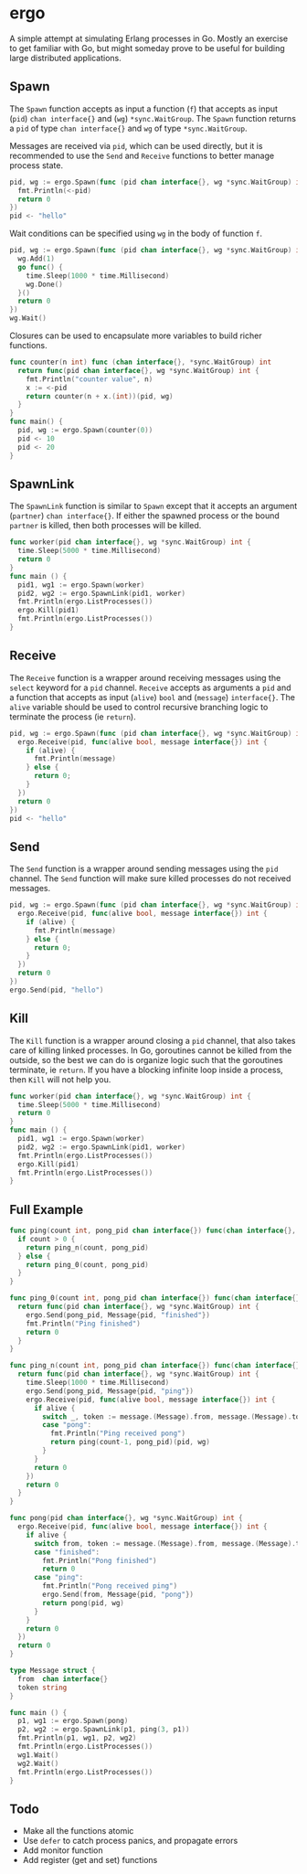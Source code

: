 # ergo
A simple attempt at simulating Erlang processes in Go. Mostly an exercise to get familiar with Go, but might someday prove to be useful for building large distributed applications.

## Spawn
The `Spawn` function accepts as input a function (`f`) that accepts as input (`pid`) `chan interface{}` and (`wg`)  `*sync.WaitGroup`. The `Spawn` function returns a `pid` of type `chan interface{}` and `wg` of type `*sync.WaitGroup`.

Messages are received via `pid`, which can be used directly, but it is recommended to use the `Send` and `Receive` functions to better manage process state.
```go
pid, wg := ergo.Spawn(func (pid chan interface{}, wg *sync.WaitGroup) int {
  fmt.Println(<-pid)
  return 0
})
pid <- "hello"
```

Wait conditions can be specified using `wg` in the body of function `f`.
```go
pid, wg := ergo.Spawn(func (pid chan interface{}, wg *sync.WaitGroup) int {
  wg.Add(1)
  go func() {
    time.Sleep(1000 * time.Millisecond)
    wg.Done()
  }()
  return 0
})
wg.Wait()
```

Closures can be used to encapsulate more variables to build richer functions.
```go
func counter(n int) func (chan interface{}, *sync.WaitGroup) int
  return func(pid chan interface{}, wg *sync.WaitGroup) int {
    fmt.Println("counter value", n)
    x := <-pid
    return counter(n + x.(int))(pid, wg)
  }
}
func main() {
  pid, wg := ergo.Spawn(counter(0))
  pid <- 10
  pid <- 20
}
```

## SpawnLink
The `SpawnLink` function is similar to `Spawn` except that it accepts an argument (`partner`) `chan interface{}`. If either the spawned process or the bound `partner` is killed, then both processes will be killed.
```go
func worker(pid chan interface{}, wg *sync.WaitGroup) int {
  time.Sleep(5000 * time.Millisecond)
  return 0
}
func main () {
  pid1, wg1 := ergo.Spawn(worker)
  pid2, wg2 := ergo.SpawnLink(pid1, worker)
  fmt.Println(ergo.ListProcesses())
  ergo.Kill(pid1)
  fmt.Println(ergo.ListProcesses())
}
```

## Receive
The `Receive` function is a wrapper around receiving messages using the `select` keyword for a `pid` channel. `Receive` accepts as arguments a `pid` and a function that accepts as input (`alive`) `bool` and (`message`) `interface{}`. The `alive` variable should be used to control recursive branching logic to terminate the process (ie `return`).
```go
pid, wg := ergo.Spawn(func (pid chan interface{}, wg *sync.WaitGroup) int {
  ergo.Receive(pid, func(alive bool, message interface{}) int {
    if (alive) {
      fmt.Println(message)
    } else {
      return 0;
    }
  })
  return 0
})
pid <- "hello"
```

## Send
The `Send` function is a wrapper around sending messages using the `pid` channel. The `Send` function will make sure killed processes do not received messages.
```go
pid, wg := ergo.Spawn(func (pid chan interface{}, wg *sync.WaitGroup) int {
  ergo.Receive(pid, func(alive bool, message interface{}) int {
    if (alive) {
      fmt.Println(message)
    } else {
      return 0;
    }
  })
  return 0
})
ergo.Send(pid, "hello")
```

## Kill
The `Kill` function is a wrapper around closing a `pid` channel, that also takes care of killing linked processes. In Go, goroutines cannot be killed from the outside, so the best we can do is organize logic such that the goroutines terminate, ie `return`. If you have a blocking infinite loop inside a process, then `Kill` will not help you.
```go
func worker(pid chan interface{}, wg *sync.WaitGroup) int {
  time.Sleep(5000 * time.Millisecond)
  return 0
}
func main () {
  pid1, wg1 := ergo.Spawn(worker)
  pid2, wg2 := ergo.SpawnLink(pid1, worker)
  fmt.Println(ergo.ListProcesses())
  ergo.Kill(pid1)
  fmt.Println(ergo.ListProcesses())
}
```

## Full Example

```go
func ping(count int, pong_pid chan interface{}) func(chan interface{}, *sync.WaitGroup) int {
  if count > 0 {
    return ping_n(count, pong_pid)
  } else {
    return ping_0(count, pong_pid)
  }
}

func ping_0(count int, pong_pid chan interface{}) func(chan interface{}, *sync.WaitGroup) int {
  return func(pid chan interface{}, wg *sync.WaitGroup) int {
    ergo.Send(pong_pid, Message{pid, "finished"})
    fmt.Println("Ping finished")
    return 0
  }
}

func ping_n(count int, pong_pid chan interface{}) func(chan interface{}, *sync.WaitGroup) int {
  return func(pid chan interface{}, wg *sync.WaitGroup) int {
    time.Sleep(1000 * time.Millisecond)
    ergo.Send(pong_pid, Message{pid, "ping"})
    ergo.Receive(pid, func(alive bool, message interface{}) int {
      if alive {
        switch _, token := message.(Message).from, message.(Message).token; token {
        case "pong":
          fmt.Println("Ping received pong")
          return ping(count-1, pong_pid)(pid, wg)
        }
      }
      return 0
    })
    return 0
  }
}

func pong(pid chan interface{}, wg *sync.WaitGroup) int {
  ergo.Receive(pid, func(alive bool, message interface{}) int {
    if alive {
      switch from, token := message.(Message).from, message.(Message).token; token {
      case "finished":
        fmt.Println("Pong finished")
        return 0
      case "ping":
        fmt.Println("Pong received ping")
        ergo.Send(from, Message{pid, "pong"})
        return pong(pid, wg)
      }
    }
    return 0
  })
  return 0
}

type Message struct {
  from  chan interface{}
  token string
}

func main () {
  p1, wg1 := ergo.Spawn(pong)
  p2, wg2 := ergo.SpawnLink(p1, ping(3, p1))
  fmt.Println(p1, wg1, p2, wg2)
  fmt.Println(ergo.ListProcesses())
  wg1.Wait()
  wg2.Wait()
  fmt.Println(ergo.ListProcesses())
}
```

## Todo
- Make all the functions atomic
- Use `defer` to catch process panics, and propagate errors
- Add monitor function
- Add register (get and set) functions
